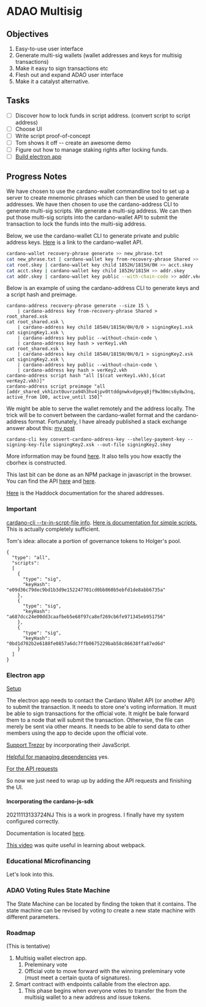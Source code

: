 # ADAO Multisig

## Objectives

 1. Easy-to-use user interface
 2. Generate multi-sig wallets (wallet addresses and keys for multisig
    transactions)
 3. Make it easy to sign transactions etc
 4. Flesh out and expand ADAO user interface
 5. Make it a catalyst alternative.

## Tasks

 - [ ] Discover how to lock funds in script address. (convert script
       to script address)
 - [ ] Choose UI
 - [ ] Write script proof-of-concept
 - [ ] Tom shows it off -- create an awesome demo
 - [ ] Figure out how to manage staking rights after locking funds.
 - [ ] [Build electron app](https://www.youtube.com/watch?v=kN1Czs0m1SU)
 
## Progress Notes

We have chosen to use the cardano-wallet commandline tool to set up a
server to create mnemonic phrases which can then be used to generate
addresses. We have then chosen to use the cardano-address CLI to
generate multi-sig scripts. We generate a multi-sig address. We can
then put those multi-sig scripts into the cardano-wallet API to submit
the transaction to lock the funds into the multi-sig address. 

Below, we use the cardano-wallet CLI to generate private and public
address keys. [Here](https://input-output-hk.github.io/cardano-wallet/api/edge/) is a link to the cardano-wallet API.

```bash
cardano-wallet recovery-phrase generate >> new_phrase.txt
cat new_phrase.txt | cardano-wallet key from-recovery-phrase Shared >> root.skey
cat root.skey | cardano-wallet key child 1852H/1815H/0H >> acct.skey
cat acct.skey | cardano-wallet key child 1852H/1815H >> addr.skey
cat addr.skey | cardano-wallet key public --with-chain-code >> addr.vkey
```

Below is an example of using the cardano-address CLI to generate keys and a script hash and preimage.

```
cardano-address recovery-phrase generate --size 15 \
    | cardano-address key from-recovery-phrase Shared > root_shared.xsk
cat root_shared.xsk \
    | cardano-address key child 1854H/1815H/0H/0/0 > signingKey1.xsk
cat signingKey1.xsk \
    | cardano-address key public --without-chain-code \
    | cardano-address key hash > verKey1.vkh
cat root_shared.xsk \
    | cardano-address key child 1854H/1815H/0H/0/1 > signingKey2.xsk
cat signingKey2.xsk \
    | cardano-address key public --without-chain-code \
    | cardano-address key hash > verKey2.vkh
cardano-address script hash "all [$(cat verKey1.vkh),$(cat verKey2.vkh)]"
cardano-address script preimage "all [addr_shared_vkh1zxt0uvrza94h3hv4jpv0ttddgnwkvdgeyq8jf9w30mcs6y8w3nq, active_from 100, active_until 150]"
```

We might be able to serve the wallet remotely and the address
locally. The trick will be to convert between the cardano-wallet
format and the cardano-address format. Fortunately, I have already
published a stack exchange answer about this: [my post](https://cardano.stackexchange.com/questions/2505/create-transaction-by-cardano-node-using-payment-address-generated-by-cardano-ad/2514#2514)

```
cardano-cli key convert-cardano-address-key --shelley-payment-key --signing-key-file signingKey2.xsk --out-file signingKey2.skey
```

More information may be found
[here](https://github.com/input-output-hk/cardano-addresses#overview). It
also tells you how exactly the cborhex is constructed.

This last bit can be done as an NPM package in javascript in the
browser. You can find the API
[here](https://input-output-hk.github.io/cardano-addresses/typescript/) and [here](https://www.npmjs.com/package/cardano-addresses).

[Here](https://input-output-hk.github.io/cardano-addresses/haddock/cardano-addresses-3.6.1/Cardano-Address-Style-Shared.html)
is the Haddock documentation for the shared addresses.

### Important

[cardano-cli --tx-in-scrpt-file info](https://github.com/input-output-hk/iohk-monitoring-framework/wiki/Transaction-Generator:-Usage-Guide). [Here is documentation for simple scripts.](https://github.com/input-output-hk/cardano-node/blob/7a056fd4b0c810906f66b3acc3031b4a02472d45/doc/reference/simple-scripts.md)
This is actually completely sufficient.

Tom's idea: allocate a portion of governance tokens to Holger's pool.

```
{
  "type": "all",
  "scripts":
  [
    {
      "type": "sig",
      "keyHash": "e09d36c79dec9bd1b3d9e152247701cd0bb860b5ebfd1de8abb6735a"
    },
    {
      "type": "sig",
      "keyHash": "a687dcc24e00dd3caafbeb5e68f97ca8ef269cb6fe971345eb951756"
    },
    {
      "type": "sig",
      "keyHash": "0bd1d702b2e6188fe0857a6dc7ffb0675229bab58c86638ffa87ed6d"
    }
  ]
}
```

### Electron app

[Setup](https://www.youtube.com/watch?v=kN1Czs0m1SU)

The electron app needs to contact the Cardano Wallet API (or another
API) to submit the transaction. It needs to store one's voting
information. It must be able to sign transactions for the official
vote. It might be bale forward them to a node that will submit the
transaction. Otherwise, the file can merely be sent via other
means. It needs to be able to send data to other members using the app
to decide upon the official vote.

[Support Trezor](https://wiki.trezor.io/Trezor_Connect_API) by
incorporating their JavaScript.

[Helpful for managing dependencies](https://webpack.electron.build/dependency-management) yes.

[For the API requests](https://www.geeksforgeeks.org/http-rest-api-calls-in-electronjs/)

So now we just need to wrap up by adding the API requests and finishing the UI.

#### Incorporating the cardano-js-sdk

20211113133724NJ This is a work in progress. I finally have my system
configured correctly.

Documentation is located [here](https://input-output-hk.github.io/cardano-js-sdk/). 

[This video](https://www.youtube.com/watch?v=GU-2T7k9NfI) was quite useful in learning about webpack. 

### Educational Microfinancing

Let's look into this.

### ADAO Voting Rules State Machine

The State Machine can be located by finding the token that it
contains. The state machine can be revised by voting to create a new
state machine with different parameters.

### Roadmap

(This is tentative)

 1. Multisig wallet electron app.
    1. Preleminary vote
    2. Official vote to move forward with the winning preleminary vote
       (must meet a certain quota of signatures).
 2. Smart contract with endpoints callable from the electron app.
    1. This phase begins when everyone votes to transfer the from the
       multisig wallet to a new address and issue tokens.
